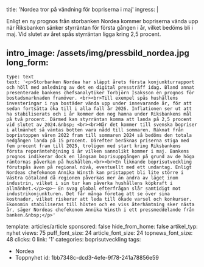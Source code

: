 title: 'Nordea tror på vändning för bopriserna i maj'
ingress: |
  <p>Enligt en ny prognos från storbanken Nordea kommer bopriserna vända upp när Riksbanken sänker styrräntan för första gången i år, vilket bedöms bli i maj. Vid slutet av året spås styrräntan ligga kring 2,5 procent.
  </p>
  
intro_image: /assets/img/pressbild_nordea.jpg
long_form:
  -
    type: text
    text: '<p>Storbanken Nordea har släppt årets första konjunkturrapport och höll med anledning av det en digital pressträff idag. Bland annat presenterade bankens chefsanalytiker Torbjörn Isaksson en prognos för bostadsmarknaden framöver. <br><br>Till exempel spås hushållens investeringar i nya bostäder vända upp under innevarande år, för att sedan fortsätta öka till i alla fall år 2026. Inflationen ser ut att ha stabiliserats och i år kommer den nog hamna under Riksbankens mål på två procent. Därmed kan styrräntan komma att landa på 2,5 procent vid slutet av 2024.&nbsp; <br><br>När det kommer till svenska bopriser i allmänhet så väntas botten vara nådd till sommaren. Räknat från bopristoppen våren 2022 fram till sommaren 2024 så bedöms den totala nedgången landa på 15 procent. Därefter beräknas priserna stiga med fem procent fram till 2025, troligen med start kring Riksbankens första reporäntehöjning i år vilken sannolikt kommer i maj. Bankens prognos indikerar dock en långsam boprisuppgången på grund av de höga räntornas påverkan på hushållen.<br><br>En liknande boprisutveckling förutspås även på regional nivå, eventuellt med ett undantag. Enligt Nordeas chefekonom Annika Winsth kan pristappet bli lite större i Västra Götaland då regionen påverkas mer än andra av läget inom industrin, vilket i sin tur kan påverka hushållens köpkraft i allmänhet.</p><p>– En svag global efterfrågan slår samtidigt mot industrikonjunkturen. Det får många företag att se över sina kostnader, vilket riskerar att leda till ökade varsel och konkurser. Ekonomin stabiliseras till hösten och en viss återhämtning sker nästa år, säger Nordeas chefekonom Annika Winsth i ett pressmeddelande från banken.&nbsp;</p>'
template: articles/article
sponsored: false
hide_from_home: false
artikel_typ: nyhet
views: 75
puff_font_size: 24
article_font_size: 24
topnews_font_size: 48
clicks: 0
link: '1'
categories: boprisutveckling
tags:
  - Nordea
  - Toppnyhet
id: 1bb7348c-dcd3-4efe-9f78-241a78856e59
